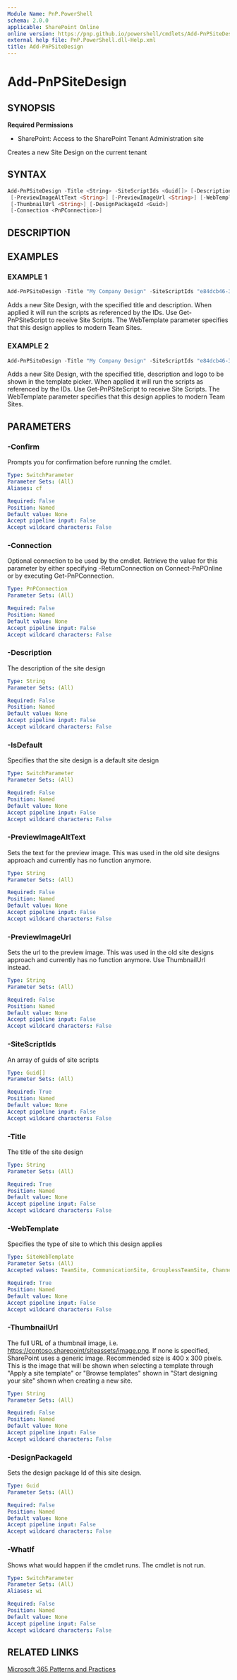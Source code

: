 ```yaml
---
Module Name: PnP.PowerShell
schema: 2.0.0
applicable: SharePoint Online
online version: https://pnp.github.io/powershell/cmdlets/Add-PnPSiteDesign.html
external help file: PnP.PowerShell.dll-Help.xml
title: Add-PnPSiteDesign
---
```

  
# Add-PnPSiteDesign

## SYNOPSIS

**Required Permissions**

* SharePoint: Access to the SharePoint Tenant Administration site

Creates a new Site Design on the current tenant

## SYNTAX

```powershell
Add-PnPSiteDesign -Title <String> -SiteScriptIds <Guid[]> [-Description <String>] [-IsDefault]
 [-PreviewImageAltText <String>] [-PreviewImageUrl <String>] [-WebTemplate <SiteWebTemplate>]
 [-ThumbnailUrl <String>] [-DesignPackageId <Guid>]
 [-Connection <PnPConnection>]
```

## DESCRIPTION

## EXAMPLES

### EXAMPLE 1
```powershell
Add-PnPSiteDesign -Title "My Company Design" -SiteScriptIds "e84dcb46-3ab9-4456-a136-66fc6ae3d3c5","6def687f-0e08-4f1e-999c-791f3af9a600" -Description "My description" -WebTemplate TeamSite
```

Adds a new Site Design, with the specified title and description. When applied it will run the scripts as referenced by the IDs. Use Get-PnPSiteScript to receive Site Scripts. The WebTemplate parameter specifies that this design applies to modern Team Sites.

### EXAMPLE 2
```powershell
Add-PnPSiteDesign -Title "My Company Design" -SiteScriptIds "e84dcb46-3ab9-4456-a136-66fc6ae3d3c5","6def687f-0e08-4f1e-999c-791f3af9a600" -Description "My description" -WebTemplate TeamSite -ThumbnailUrl https://contoso.sharepoint.com/sites/templates/siteassets/logo.png
```

Adds a new Site Design, with the specified title, description and logo to be shown in the template picker. When applied it will run the scripts as referenced by the IDs. Use Get-PnPSiteScript to receive Site Scripts. The WebTemplate parameter specifies that this design applies to modern Team Sites.

## PARAMETERS

### -Confirm
Prompts you for confirmation before running the cmdlet.

```yaml
Type: SwitchParameter
Parameter Sets: (All)
Aliases: cf

Required: False
Position: Named
Default value: None
Accept pipeline input: False
Accept wildcard characters: False
```

### -Connection
Optional connection to be used by the cmdlet. Retrieve the value for this parameter by either specifying -ReturnConnection on Connect-PnPOnline or by executing Get-PnPConnection.

```yaml
Type: PnPConnection
Parameter Sets: (All)

Required: False
Position: Named
Default value: None
Accept pipeline input: False
Accept wildcard characters: False
```

### -Description
The description of the site design

```yaml
Type: String
Parameter Sets: (All)

Required: False
Position: Named
Default value: None
Accept pipeline input: False
Accept wildcard characters: False
```

### -IsDefault
Specifies that the site design is a default site design

```yaml
Type: SwitchParameter
Parameter Sets: (All)

Required: False
Position: Named
Default value: None
Accept pipeline input: False
Accept wildcard characters: False
```

### -PreviewImageAltText
Sets the text for the preview image. This was used in the old site designs approach and currently has no function anymore.

```yaml
Type: String
Parameter Sets: (All)

Required: False
Position: Named
Default value: None
Accept pipeline input: False
Accept wildcard characters: False
```

### -PreviewImageUrl
Sets the url to the preview image. This was used in the old site designs approach and currently has no function anymore. Use ThumbnailUrl instead.

```yaml
Type: String
Parameter Sets: (All)

Required: False
Position: Named
Default value: None
Accept pipeline input: False
Accept wildcard characters: False
```

### -SiteScriptIds
An array of guids of site scripts

```yaml
Type: Guid[]
Parameter Sets: (All)

Required: True
Position: Named
Default value: None
Accept pipeline input: False
Accept wildcard characters: False
```

### -Title
The title of the site design

```yaml
Type: String
Parameter Sets: (All)

Required: True
Position: Named
Default value: None
Accept pipeline input: False
Accept wildcard characters: False
```

### -WebTemplate
Specifies the type of site to which this design applies

```yaml
Type: SiteWebTemplate
Parameter Sets: (All)
Accepted values: TeamSite, CommunicationSite, GrouplessTeamSite, ChannelSite

Required: True
Position: Named
Default value: None
Accept pipeline input: False
Accept wildcard characters: False
```

### -ThumbnailUrl
The full URL of a thumbnail image, i.e. https://contoso.sharepoint/siteassets/image.png. If none is specified, SharePoint uses a generic image. Recommended size is 400 x 300 pixels. This is the image that will be shown when selecting a template through "Apply a site template" or "Browse templates" shown in "Start designing your site" shown when creating a new site.

```yaml
Type: String
Parameter Sets: (All)

Required: False
Position: Named
Default value: None
Accept pipeline input: False
Accept wildcard characters: False
```

### -DesignPackageId
Sets the design package Id of this site design.

```yaml
Type: Guid
Parameter Sets: (All)

Required: False
Position: Named
Default value: None
Accept pipeline input: False
Accept wildcard characters: False
```

### -WhatIf
Shows what would happen if the cmdlet runs. The cmdlet is not run.

```yaml
Type: SwitchParameter
Parameter Sets: (All)
Aliases: wi

Required: False
Position: Named
Default value: None
Accept pipeline input: False
Accept wildcard characters: False
```

## RELATED LINKS

[Microsoft 365 Patterns and Practices](https://aka.ms/m365pnp)



